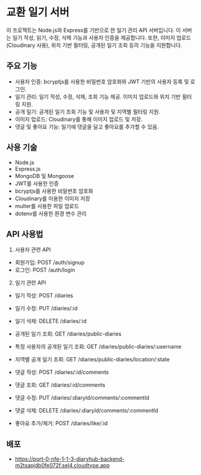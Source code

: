 # 교환 일기 서버

이 프로젝트는 Node.js와 Express를 기반으로 한 일기 관리 API 서버입니다. 이 서버는 일기 작성, 읽기, 수정, 삭제 기능과 사용자 인증을 제공합니다. 또한, 이미지 업로드(Cloudinary 사용), 위치 기반 필터링, 공개된 일기 조회 등의 기능을 지원합니다.

## 주요 기능
+ 사용자 인증: bcryptjs를 사용한 비밀번호 암호화와 JWT 기반의 사용자 등록 및 로그인.
+ 일기 관리: 일기 작성, 수정, 삭제, 조회 기능 제공. 이미지 업로드와 위치 기반 필터링 지원.
+ 공개 일기: 공개된 일기 조회 기능 및 사용자 및 지역별 필터링 지원.
+ 이미지 업로드: Cloudinary를 통해 이미지 업로드 및 저장.
+ 댓글 및 좋아요 기능: 일기에 댓글을 달고 좋아요를 추가할 수 있음.

## 사용 기술
+ Node.js
+ Express.js
+ MongoDB 및 Mongoose
+ JWT를 사용한 인증
+ bcryptjs를 사용한 비밀번호 암호화
+ Cloudinary를 이용한 이미지 저장
+ multer를 사용한 파일 업로드
+ dotenv를 사용한 환경 변수 관리

## API 사용법
1. 사용자 관련 API
+ 회원가입: POST /auth/signup
+ 로그인: POST /auth/login
2. 일기 관련 API
+ 일기 작성: POST /diaries
+ 일기 수정: PUT /diaries/:id
+ 일기 삭제: DELETE /diaries/:id

+ 공개된 일기 조회: GET /diaries/public-diaries
+ 특정 사용자의 공개된 일기 조회: GET /diaries/public-diaries/:username
+ 지역별 공개 일기 조회: GET /diaries/public-diaries/location/:state

+ 댓글 작성: POST /diaries/:id/comments
+ 댓글 조회: GET /diaries/:id/comments
+ 댓글 수정: PUT /diaries/:diaryId/comments/:commentId
+ 댓글 삭제: DELETE /diaries/:diaryId/comments/:commentId

+ 좋아요 추가/제거: POST /diaries/like/:id

## 배포
+ https://port-0-nfe-1-1-3-diaryhub-backend-m2tsapjdb0fe072f.sel4.cloudtype.app

